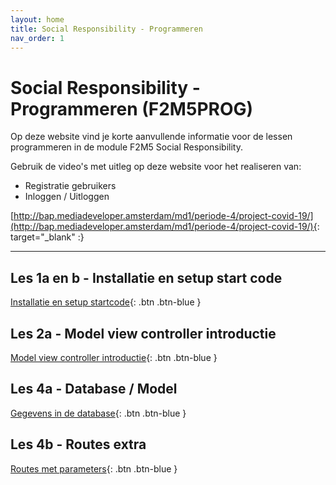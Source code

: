 ```yaml
---
layout: home
title: Social Responsibility - Programmeren
nav_order: 1
---
```


# Social Responsibility - Programmeren (F2M5PROG)

Op deze website vind je korte aanvullende informatie voor de lessen programmeren in de module F2M5 Social Responsibility.

Gebruik de video's met uitleg op deze website voor het realiseren van:

- Registratie gebruikers
- Inloggen / Uitloggen

[http://bap.mediadeveloper.amsterdam/md1/periode-4/project-covid-19/](http://bap.mediadeveloper.amsterdam/md1/periode-4/project-covid-19/){: target="_blank" :}

---

## Les 1a en b - Installatie en setup start code

[Installatie en setup startcode](01-startcode-setup){: .btn .btn-blue }

## Les 2a - Model view controller introductie

[Model view controller introductie](02-mvc-intro){: .btn .btn-blue }

## Les 4a - Database / Model
[Gegevens in de database](03-database){: .btn .btn-blue }

## Les 4b - Routes extra
[Routes met parameters](04-route-parameters){: .btn .btn-blue }
